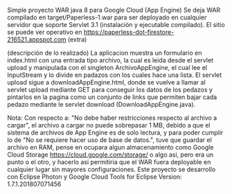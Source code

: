 Simple proyecto WAR java 8 para Google Cloud (App Engine)
Se deja WAR compilado en target/Paperless-1.war para ser deployado en cualquier servidor que soporte Servlet 3.1 (instalación y ejecutable compilado).
El sitio se puede ver operativo en https://paperless-dot-firestore-216521.appspot.com (extra)

(descripción de lo realizado)
La aplicacion muestra un formulario en index.html con una entrada tipo archivo, la cual es leida desde el servlet upload y manipulada con el singleton
ArchivoAppEngine, el cual lee el InputStream y lo divide en padazos con los cuales hace una lista. El servlet upload sigue a downloadAppEngine.html,
donde se vuelve a llamar al servlet upload mediante GET para conseguir los datos de los pedazos y pintarlos en la pagina como un conjunto de links
que permiten bajar cada pedazo mediante le servlet download (DownloadAppEngine.java).

Nota: 
Con respecto a: "No debe haber restricciones respecto al archivo a cargar", el archivo a cargar no puede sobrepasar 1 MB, 
debido a que el sistema de archivos de App Engine es de solo lectura, y para poder cumplir lo de "No se requiere hacer uso de base de datos.", 
tuve que guardar el archivo en RAM, pense en ocupara algun almacenamiento como Google Cloud Storage https://cloud.google.com/storage/ o algo asi, 
pero era un punto o el otro, y hacerlo asi permitiria que el WAR fuera deployable en cualquier lugar sin mayores configuraciones.
Este proyecto se desarrollo con Eclipse Photon y Google Cloud Tools for Eclipse Version: 1.7.1.201807071456